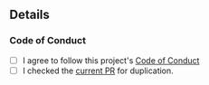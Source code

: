 <!--
Thanks for opening a PR! Your contribution is much appreciated.
In order to make sure your PR is handled as smoothly as possible we request that you follow the checklist sections below.
Choose the right checklist for the change that you're making:
-->

## Details

### Code of Conduct

- [ ] I agree to follow this project's [Code of Conduct](https://github.com/PlasmoHQ/plasmo/blob/main/.github/CODE_OF_CONDUCT.md)
- [ ] I checked the [current PR](https://github.com/PlasmoHQ/plasmo/pulls) for duplication.
